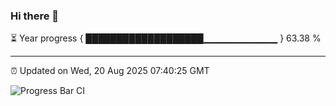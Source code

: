 ### Hi there 👋

⏳ Year progress { ███████████████████▁▁▁▁▁▁▁▁▁▁▁ } 63.38 %

---

⏰ Updated on Wed, 20 Aug 2025 07:40:25 GMT

![Progress Bar CI](https://github.com/IshwaranRudhara/GIT-ACTION/workflows/Progress%20Bar%20CI/badge.svg)
